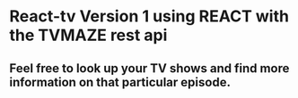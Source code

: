# React-tv Version 1 using REACT with the TVMAZE rest api

## Feel free to look up your TV shows and find more information on that particular episode.
